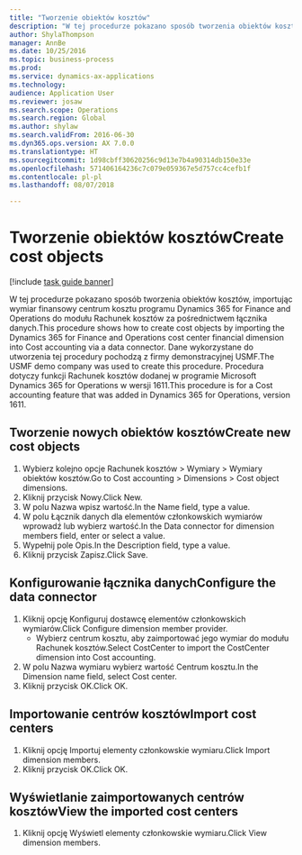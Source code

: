 ```yaml
--- 
title: "Tworzenie obiektów kosztów"
description: "W tej procedurze pokazano sposób tworzenia obiektów kosztów, importując wymiar finansowy centrum kosztu programu Dynamics 365 for Finance and Operations do modułu Rachunek kosztów za pośrednictwem łącznika danych."
author: ShylaThompson
manager: AnnBe
ms.date: 10/25/2016
ms.topic: business-process
ms.prod: 
ms.service: dynamics-ax-applications
ms.technology: 
audience: Application User
ms.reviewer: josaw
ms.search.scope: Operations
ms.search.region: Global
ms.author: shylaw
ms.search.validFrom: 2016-06-30
ms.dyn365.ops.version: AX 7.0.0
ms.translationtype: HT
ms.sourcegitcommit: 1d98cbff30620256c9d13e7b4a90314db150e33e
ms.openlocfilehash: 571406164236c7c079e059367e5d757cc4cefb1f
ms.contentlocale: pl-pl
ms.lasthandoff: 08/07/2018

---
```

# <a name="create-cost-objects"></a><span data-ttu-id="e6e41-103">Tworzenie obiektów kosztów</span><span class="sxs-lookup"><span data-stu-id="e6e41-103">Create cost objects</span></span> 

[!include [task guide banner](../../includes/task-guide-banner.md)]

<span data-ttu-id="e6e41-104">W tej procedurze pokazano sposób tworzenia obiektów kosztów, importując wymiar finansowy centrum kosztu programu Dynamics 365 for Finance and Operations do modułu Rachunek kosztów za pośrednictwem łącznika danych.</span><span class="sxs-lookup"><span data-stu-id="e6e41-104">This procedure shows how to create cost objects by importing the Dynamics 365 for Finance and Operations cost center financial dimension into Cost accounting via a data connector.</span></span> <span data-ttu-id="e6e41-105">Dane wykorzystane do utworzenia tej procedury pochodzą z firmy demonstracyjnej USMF.</span><span class="sxs-lookup"><span data-stu-id="e6e41-105">The USMF demo company was used to create this procedure.</span></span> <span data-ttu-id="e6e41-106">Procedura dotyczy funkcji Rachunek kosztów dodanej w programie Microsoft Dynamics 365 for Operations w wersji 1611.</span><span class="sxs-lookup"><span data-stu-id="e6e41-106">This procedure is for a Cost accounting feature that was added in Dynamics 365 for Operations, version 1611.</span></span>


## <a name="create-new-cost-objects"></a><span data-ttu-id="e6e41-107">Tworzenie nowych obiektów kosztów</span><span class="sxs-lookup"><span data-stu-id="e6e41-107">Create new cost objects</span></span>
1. <span data-ttu-id="e6e41-108">Wybierz kolejno opcje Rachunek kosztów > Wymiary > Wymiary obiektów kosztów.</span><span class="sxs-lookup"><span data-stu-id="e6e41-108">Go to Cost accounting > Dimensions > Cost object dimensions.</span></span>
2. <span data-ttu-id="e6e41-109">Kliknij przycisk Nowy.</span><span class="sxs-lookup"><span data-stu-id="e6e41-109">Click New.</span></span>
3. <span data-ttu-id="e6e41-110">W polu Nazwa wpisz wartość.</span><span class="sxs-lookup"><span data-stu-id="e6e41-110">In the Name field, type a value.</span></span>
4. <span data-ttu-id="e6e41-111">W polu Łącznik danych dla elementów członkowskich wymiarów wprowadź lub wybierz wartość.</span><span class="sxs-lookup"><span data-stu-id="e6e41-111">In the Data connector for dimension members field, enter or select a value.</span></span>
5. <span data-ttu-id="e6e41-112">Wypełnij pole Opis.</span><span class="sxs-lookup"><span data-stu-id="e6e41-112">In the Description field, type a value.</span></span>
6. <span data-ttu-id="e6e41-113">Kliknij przycisk Zapisz.</span><span class="sxs-lookup"><span data-stu-id="e6e41-113">Click Save.</span></span>

## <a name="configure-the-data-connector"></a><span data-ttu-id="e6e41-114">Konfigurowanie łącznika danych</span><span class="sxs-lookup"><span data-stu-id="e6e41-114">Configure the data connector</span></span>
1. <span data-ttu-id="e6e41-115">Kliknij opcję Konfiguruj dostawcę elementów członkowskich wymiarów.</span><span class="sxs-lookup"><span data-stu-id="e6e41-115">Click Configure dimension member provider.</span></span>
    * <span data-ttu-id="e6e41-116">Wybierz centrum kosztu, aby zaimportować jego wymiar do modułu Rachunek kosztów.</span><span class="sxs-lookup"><span data-stu-id="e6e41-116">Select CostCenter to import the CostCenter dimension into Cost accounting.</span></span>  
2. <span data-ttu-id="e6e41-117">W polu Nazwa wymiaru wybierz wartość Centrum kosztu.</span><span class="sxs-lookup"><span data-stu-id="e6e41-117">In the Dimension name field, select Cost center.</span></span>
3. <span data-ttu-id="e6e41-118">Kliknij przycisk OK.</span><span class="sxs-lookup"><span data-stu-id="e6e41-118">Click OK.</span></span>

## <a name="import-cost-centers"></a><span data-ttu-id="e6e41-119">Importowanie centrów kosztów</span><span class="sxs-lookup"><span data-stu-id="e6e41-119">Import cost centers</span></span>
1. <span data-ttu-id="e6e41-120">Kliknij opcję Importuj elementy członkowskie wymiaru.</span><span class="sxs-lookup"><span data-stu-id="e6e41-120">Click Import dimension members.</span></span>
2. <span data-ttu-id="e6e41-121">Kliknij przycisk OK.</span><span class="sxs-lookup"><span data-stu-id="e6e41-121">Click OK.</span></span>

## <a name="view-the-imported-cost-centers"></a><span data-ttu-id="e6e41-122">Wyświetlanie zaimportowanych centrów kosztów</span><span class="sxs-lookup"><span data-stu-id="e6e41-122">View the imported cost centers</span></span>
1. <span data-ttu-id="e6e41-123">Kliknij opcję Wyświetl elementy członkowskie wymiaru.</span><span class="sxs-lookup"><span data-stu-id="e6e41-123">Click View dimension members.</span></span>


